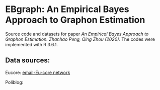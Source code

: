 # EBgraph: An Empirical Bayes Approach to Graphon Estimation

Source code and datasets for paper *An Empirical Bayes Approach to Graphon Estimation. Zhanhao Peng, Qing Zhou (2020).*
The codes were implemented with R 3.6.1. 

## Data sources:

Eucore: [email-Eu-core network](https://snap.stanford.edu/data/email-Eu-core.html)

Poliblog:

